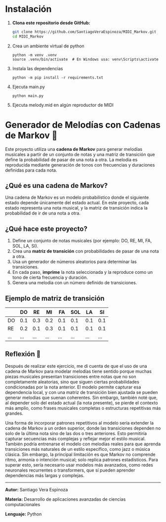 # Instalación

1. **Clona este repositorio desde GitHub:**

   ```bash
   git clone https://github.com/SantiagoVeraEspinoza/MIDI_Markov.git
   cd MIDI_Markov
   ```

2. Crea un ambiente virtual de python

    ```
    python -m venv .venv
    source .venv/bin/activate  # En Windows usa: venv\Scripts\activate
    ```

3. Instala las dependencias

    ```
    python -m pip install -r requirements.txt
    ```

4. Ejecuta main.py

    ```
    python main.py
    ```

5. Ejecuta melody.mid en algún reproductor de MIDI

# Generador de Melodías con Cadenas de Markov 🎵

Este proyecto utiliza una **cadena de Markov** para generar melodías musicales a partir de un conjunto de notas y una matriz de transición que define la probabilidad de pasar de una nota a otra. La melodía es reproducida mediante generación de tonos con frecuencias y duraciones definidas para cada nota.

## ¿Qué es una cadena de Markov?

Una cadena de Markov es un modelo probabilístico donde el siguiente estado depende únicamente del estado actual. En este proyecto, cada estado representa una nota musical, y la matriz de transición indica la probabilidad de ir de una nota a otra.

## ¿Qué hace este proyecto?

1. Define un conjunto de notas musicales (por ejemplo: DO, RE, MI, FA, SOL, LA, SI).
2. Crea una **matriz de transición** con probabilidades de pasar de una nota a otra.
3. Usa un generador de números aleatorios para determinar las transiciones.
4. En cada paso, **imprime** la nota seleccionada y la reproduce como un tono de cierta frecuencia y duración.
5. Genera una melodía con un número definido de transiciones.

## Ejemplo de matriz de transición

|      | DO  | RE  | MI  | FA  | SOL | LA  | SI  |
|------|-----|-----|-----|-----|-----|-----|-----|
| DO   | 0.1 | 0.3 | 0.2 | 0.1 | 0.1 | 0.1 | 0.1 |
| RE   | 0.2 | 0.1 | 0.3 | 0.1 | 0.1 | 0.1 | 0.1 |
| ...  | ... | ... | ... | ... | ... | ... | ... |

## Reflexión 🤔

Después de realizar este ejercicio, me di cuenta de que el uso de una cadena de Markov para modelar melodías tiene sentido porque muchas piezas musicales presentan transiciones entre notas que no son completamente aleatorias, sino que siguen ciertas probabilidades condicionadas por la nota anterior. El modelo permite capturar esa dependencia local, y con una matriz de transición bien ajustada se pueden generar melodías que suenan coherentes. Sin embargo, también noté que, al depender solo del estado actual (la nota presente), se pierde el contexto más amplio, como frases musicales completas o estructuras repetitivas más grandes.

Una forma de incorporar patrones repetitivos al modelo sería extender la cadena de Markov a un orden superior, donde las transiciones dependen no solo de la última nota sino de las dos o tres anteriores. Esto permitiría capturar secuencias más complejas y reflejar mejor el estilo musical. También podría entrenarse el modelo con melodías reales para que aprenda transiciones más naturales de un estilo específico, como jazz o música clásica. Sin embargo, la principal limitación es que Markov no comprende ritmo, armonía o intención musical; solo replica patrones estadísticos. Para superar esto, sería necesario usar modelos más avanzados, como redes neuronales recurrentes o transformers, que sí pueden aprender dependencias más largas y complejas.

---

**Autor:** Santiago Vera Espinoza 

**Materia:** Desarrollo de aplicaciones avanzadas de ciencias computacionales

**Lenguaje:** Python  
